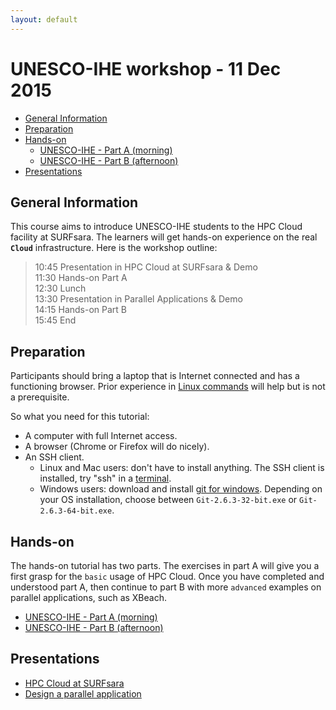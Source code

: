 ```yaml
---
layout: default
---
```


# UNESCO-IHE workshop - 11 Dec 2015

* [General Information](#general) <br>
* [Preparation](#preparation) <br>
* [Hands-on](#hands-on) <br>
  * [UNESCO-IHE - Part A (morning)](wshop-uihe-part-A-2015-Dec-11)
  * [UNESCO-IHE - Part B (afternoon)](wshop-uihe-part-B-2015-Dec-11)
* [Presentations](#presentations) <br>

## <a name="general"></a>General Information 

This course aims to introduce UNESCO-IHE students to the HPC Cloud facility at SURFsara. The learners will get hands-on experience on the real **`Cloud`** infrastructure. Here is the workshop outline:

>
>10:45 Presentation in HPC Cloud at SURFsara & Demo  
11:30 Hands-on Part A  
12:30 Lunch   
13:30 Presentation in Parallel Applications  & Demo  
14:15 Hands-on Part B   
15:45 End  

## <a name="preparation"></a>Preparation

Participants should bring a laptop that is Internet connected and has a functioning browser. Prior experience in [Linux commands](http://cli.learncodethehardway.org/book/) will help but is not a prerequisite. 

So what you need for this tutorial:

* A computer with full Internet access.
* A browser (Chrome or Firefox will do nicely).
* An SSH client.
  * Linux and Mac users: don't have to install anything. The SSH client is installed, try "ssh" in a [terminal](http://askubuntu.com/questions/38162/what-is-a-terminal-and-how-do-i-open-and-use-it).
  * Windows users: download and install [git for windows](https://git-for-windows.github.io/). Depending on your OS installation, choose between `Git-2.6.3-32-bit.exe` or `Git-2.6.3-64-bit.exe`.


## <a name="hands-on"></a> Hands-on
The hands-on tutorial has two parts. The exercises in part A will give you a first grasp for the `basic` usage of HPC Cloud. Once you have completed and understood part A, then continue to part B with more `advanced` examples on parallel applications, such as XBeach. 

  * [UNESCO-IHE - Part A (morning)](wshop-uihe-part-A-2015-Dec-11)
  * [UNESCO-IHE - Part B (afternoon)](wshop-uihe-part-B-2015-Dec-11)


## <a name="presentations"></a> Presentations

* [HPC Cloud at SURFsara](assets/2015.12.11%20-%20UNESCO-IHE%20-%20Tutorial%20intro.pdf)
* [Design a parallel application](assets/<todo>.pdf)

